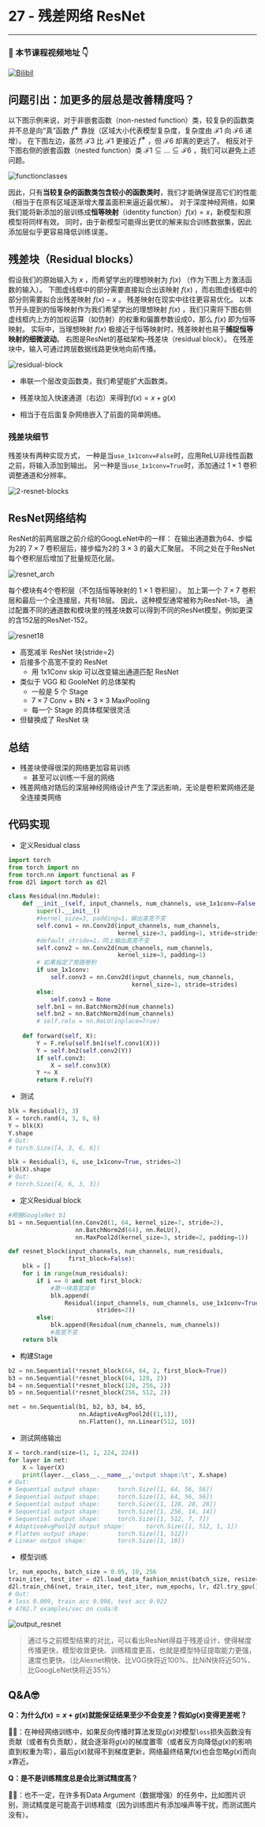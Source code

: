 # 27 - 残差网络 ResNet

---

### 🎦 本节课程视频地址 👇

[![Bilibil](https://i2.hdslb.com/bfs/archive/300fb344d7e0f1fb18e169c9ed3ecb7af8841143.jpg@640w_400h_100Q_1c.webp)](https://www.bilibili.com/video/BV1bV41177ap)

## 问题引出：加更多的层总是改善精度吗？

以下图示例来说，对于非嵌套函数（non-nested function）类，较复杂的函数类并不总是向“真”函数 $f^∗$ 靠拢（区域大小代表模型复杂度，复杂度由 $\mathcal{F1}$ 向 $\mathcal{F6}$ 递增）。 在下图左边，虽然 $\mathcal{F3}$ 比 $\mathcal{F1}$ 更接近 $f^∗$ ，但 $\mathcal{F6}$ 却离的更远了。 相反对于下图右侧的嵌套函数（nested function）类 $\mathcal{F1}\subseteq…\subseteq \mathcal{F6}$ ，我们可以避免上述问题。

![functionclasses](https://zh.d2l.ai/_images/functionclasses.svg)

因此，只有**当较复杂的函数类包含较小的函数类时**，我们才能确保提高它们的性能（相当于在原有区域逐渐增大覆盖面积来逼近最优解）。 对于深度神经网络，如果我们能将新添加的层训练成**恒等映射**（identity function）$f(x)=x$，新模型和原模型将同样有效。 同时，由于新模型可能得出更优的解来拟合训练数据集，因此添加层似乎更容易降低训练误差。

## 残差块（Residual blocks）

假设我们的原始输入为 $x$ ，而希望学出的理想映射为 $f(x)$ （作为下图上方激活函数的输入）。 下图虚线框中的部分需要直接拟合出该映射 $f(x)$ ，而右图虚线框中的部分则需要拟合出残差映射 $f(x)−x$ 。 残差映射在现实中往往更容易优化。 以本节开头提到的恒等映射作为我们希望学出的理想映射 $f(x)$ ，我们只需将下图右侧虚线框内上方的加权运算（如仿射）的权重和偏置参数设成$0$，那么 $f(x)$ 即为恒等映射。 实际中，当理想映射 $f(x)$ 极接近于恒等映射时，残差映射也易于**捕捉恒等映射的细微波动**。 右图是ResNet的基础架构–残差块（residual block）。 在残差块中，输入可通过跨层数据线路更快地向前传播。

![residual-block](https://zh.d2l.ai/_images/residual-block.svg)

- 串联一个层改变函数类，我们希望能扩大函数类。

- 残差块加入快速通道（右边）来得到$f(x)=x+g(x)$

- 相当于在后面复杂网络嵌入了前面的简单网络。

### 残差块细节

残差块有两种实现方式， 一种是当`use_1x1conv=False`时，应用ReLU非线性函数之前，将输入添加到输出。 另一种是当`use_1x1conv=True`时，添加通过 $1×1$ 卷积调整通道和分辨率。

![2-resnet-blocks](https://zh.d2l.ai/_images/resnet-block.svg)

## ResNet网络结构

ResNet的前两层跟之前介绍的GoogLeNet中的一样： 在输出通道数为64、步幅为2的 $7×7$ 卷积层后，接步幅为2的 $3×3$ 的最大汇聚层。 不同之处在于ResNet每个卷积层后增加了批量规范化层。

![resnet_arch](Images/resnet_arch.png)

每个模块有4个卷积层（不包括恒等映射的 $1×1$ 卷积层）。 加上第一个 $7×7$ 卷积层和最后一个全连接层，共有18层。 因此，这种模型通常被称为ResNet-18。 通过配置不同的通道数和模块里的残差块数可以得到不同的ResNet模型，例如更深的含152层的ResNet-152。

![resnet18](https://zh.d2l.ai/_images/resnet18.svg)

- 高宽减半 ResNet 块(stride=2)
- 后接多个高宽不变的 ResNet
  - 用 1x1Conv skip 可以改变输出通道匹配 ResNet
- 类似于 VGG 和 GooleNet 的总体架构
  - 一般是 5 个 Stage
  - $7×7$ Conv + BN + $3×3$ MaxPooling
  - 每一个 Stage 的具体框架很灵活
- 但替换成了 ResNet 块

## 总结

- 残差块使得很深的网络更加容易训练
  - 甚至可以训练一千层的网络
- 残差网络对随后的深层神经网络设计产生了深远影响，无论是卷积累网络还是全连接类网络

## 代码实现

- 定义Residual class

```python
import torch
from torch import nn
from torch.nn import functional as F
from d2l import torch as d2l

class Residual(nn.Module):
    def __init__(self, input_channels, num_channels, use_1x1conv=False, strides=1):
        super().__init__()
        #kernel_size=3, padding=1，输出高宽不变
        self.conv1 = nn.Conv2d(input_channels, num_channels,
                               kernel_size=3, padding=1, stride=strides)
        #default_stride=1，同上输出高宽不变
        self.conv2 = nn.Conv2d(num_channels, num_channels,
                               kernel_size=3, padding=1)
        # 如果指定了旁路卷积
        if use_1x1conv:
            self.conv3 = nn.Conv2d(input_channels, num_channels,
                                   kernel_size=1, stride=strides)
        else:
            self.conv3 = None
        self.bn1 = nn.BatchNorm2d(num_channels)
        self.bn2 = nn.BatchNorm2d(num_channels)
        # self.relu = nn.ReLU(inplace=True)
    
    def forward(self, X):
        Y = F.relu(self.bn1(self.conv1(X)))
        Y = self.bn2(self.conv2(Y))
        if self.conv3:
            X = self.conv3(X)
        Y += X
        return F.relu(Y)
```

- 测试

```python
blk = Residual(3, 3)
X = torch.rand(4, 3, 6, 6)
Y = blk(X)
Y.shape
# Out:
# torch.Size([4, 3, 6, 6])

blk = Residual(3, 6, use_1x1conv=True, strides=2)
blk(X).shape
# Out:
# torch.Size([4, 6, 3, 3])
```

- 定义Residual block

```python
#照搬GoogleNet b1
b1 = nn.Sequential(nn.Conv2d(1, 64, kernel_size=7, stride=2),
                   nn.BatchNorm2d(64), nn.ReLU(),
                   nn.MaxPool2d(kernel_size=3, stride=2, padding=1))

def resnet_block(input_channels, num_channels, num_residuals,
                 first_block=False):
    blk = []
    for i in range(num_residuals):
        if i == 0 and not first_block:
            #第一块高宽减半
            blk.append(
                Residual(input_channels, num_channels, use_1x1conv=True,
                         strides=2))
        else:
            blk.append(Residual(num_channels, num_channels))
            #高宽不变
    return blk
```

- 构建Stage

```python
b2 = nn.Sequential(*resnet_block(64, 64, 2, first_block=True))
b3 = nn.Sequential(*resnet_block(64, 128, 2))
b4 = nn.Sequential(*resnet_block(128, 256, 2))
b5 = nn.Sequential(*resnet_block(256, 512, 2))

net = nn.Sequential(b1, b2, b3, b4, b5,
                    nn.AdaptiveAvgPool2d((1,1)),
                    nn.Flatten(), nn.Linear(512, 10))
```

- 测试网络输出

```python
X = torch.rand(size=(1, 1, 224, 224))
for layer in net:
    X = layer(X)
    print(layer.__class__.__name__,'output shape:\t', X.shape)
# Out:
# Sequential output shape:     torch.Size([1, 64, 56, 56])
# Sequential output shape:     torch.Size([1, 64, 56, 56])
# Sequential output shape:     torch.Size([1, 128, 28, 28])
# Sequential output shape:     torch.Size([1, 256, 14, 14])
# Sequential output shape:     torch.Size([1, 512, 7, 7])
# AdaptiveAvgPool2d output shape:      torch.Size([1, 512, 1, 1])
# Flatten output shape:        torch.Size([1, 512])
# Linear output shape:         torch.Size([1, 10])
```

- 模型训练

```python
lr, num_epochs, batch_size = 0.05, 10, 256
train_iter, test_iter = d2l.load_data_fashion_mnist(batch_size, resize=96)
d2l.train_ch6(net, train_iter, test_iter, num_epochs, lr, d2l.try_gpu())
# Out:
# loss 0.009, train acc 0.998, test acc 0.922
# 4702.7 examples/sec on cuda:0
```

![output_resnet](https://zh.d2l.ai/_images/output_resnet_46beba_102_1.svg)

> 通过与之前模型结果的对比，可以看出ResNet得益于残差设计，使得梯度传播更快，模型收敛更快、训练精度更高，也就是模型特征提取能力更强，速度也更快。（比Alexnet稍快、比VGG快将近100%、比NiN快将近50%、比GoogLeNet快将近35%）

## Q&A🤓

**Q：为什么$f(x)=x+g(x)$就能保证结果至少不会变差？假如$g(x)$变得更差呢？**

**🙋‍♂️**：在神经网络训练中，如果反向传播时算法发现$g(x)$对模型`loss`损失函数没有贡献（或者有负贡献），就会逐渐将$g(x)$的梯度置零（或者反方向降低$g(x)$的影响直到权重为零），最后$g(x)$就得不到梯度更新，网络最终结果$f(x)$也会忽略$g(x)$而向$x$靠近。

**Q：是不是训练精度总是会比测试精度高？**

**🙋‍♂️**：也不一定，在许多有Data Argument（数据增强）的任务中，比如图片识别，测试精度是可能高于训练精度（因为训练图片有添加噪声等干扰，而测试图片没有）。
